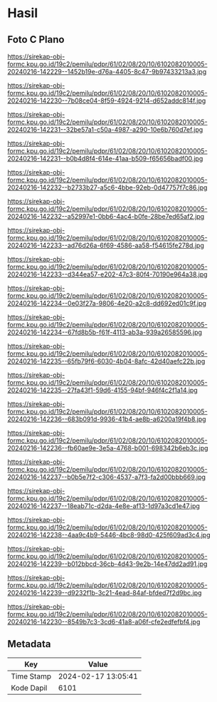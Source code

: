 # Hasil

## Foto C Plano

https://sirekap-obj-formc.kpu.go.id/19c2/pemilu/pdpr/61/02/08/20/10/6102082010005-20240216-142229--1452b19e-d76a-4405-8c47-9b97433213a3.jpg

https://sirekap-obj-formc.kpu.go.id/19c2/pemilu/pdpr/61/02/08/20/10/6102082010005-20240216-142230--7b08ce04-8f59-4924-9214-d652addc814f.jpg

https://sirekap-obj-formc.kpu.go.id/19c2/pemilu/pdpr/61/02/08/20/10/6102082010005-20240216-142231--32be57a1-c50a-4987-a290-10e6b760d7ef.jpg

https://sirekap-obj-formc.kpu.go.id/19c2/pemilu/pdpr/61/02/08/20/10/6102082010005-20240216-142231--b0b4d8f4-614e-41aa-b509-f65656badf00.jpg

https://sirekap-obj-formc.kpu.go.id/19c2/pemilu/pdpr/61/02/08/20/10/6102082010005-20240216-142232--b2733b27-a5c6-4bbe-92eb-0d47757f7c86.jpg

https://sirekap-obj-formc.kpu.go.id/19c2/pemilu/pdpr/61/02/08/20/10/6102082010005-20240216-142232--a52997e1-0bb6-4ac4-b0fe-28be7ed65af2.jpg

https://sirekap-obj-formc.kpu.go.id/19c2/pemilu/pdpr/61/02/08/20/10/6102082010005-20240216-142233--ad76d26a-6f69-4586-aa58-f54615fe278d.jpg

https://sirekap-obj-formc.kpu.go.id/19c2/pemilu/pdpr/61/02/08/20/10/6102082010005-20240216-142233--d344ea57-e202-47c3-80f4-70190e964a38.jpg

https://sirekap-obj-formc.kpu.go.id/19c2/pemilu/pdpr/61/02/08/20/10/6102082010005-20240216-142234--0e03f27a-9806-4e20-a2c8-dd692ed01c9f.jpg

https://sirekap-obj-formc.kpu.go.id/19c2/pemilu/pdpr/61/02/08/20/10/6102082010005-20240216-142234--67fd8b5b-f61f-4113-ab3a-939a26585596.jpg

https://sirekap-obj-formc.kpu.go.id/19c2/pemilu/pdpr/61/02/08/20/10/6102082010005-20240216-142235--65fb79f6-6030-4b04-8afc-42d40aefc22b.jpg

https://sirekap-obj-formc.kpu.go.id/19c2/pemilu/pdpr/61/02/08/20/10/6102082010005-20240216-142235--27fa43f1-59d6-4155-94bf-946f4c2f1a14.jpg

https://sirekap-obj-formc.kpu.go.id/19c2/pemilu/pdpr/61/02/08/20/10/6102082010005-20240216-142236--683b091d-9936-41b4-ae8b-a6200a19f4b8.jpg

https://sirekap-obj-formc.kpu.go.id/19c2/pemilu/pdpr/61/02/08/20/10/6102082010005-20240216-142236--fb60ae9e-3e5a-4768-b001-698342b6eb3c.jpg

https://sirekap-obj-formc.kpu.go.id/19c2/pemilu/pdpr/61/02/08/20/10/6102082010005-20240216-142237--b0b5e7f2-c306-4537-a7f3-fa2d00bbb669.jpg

https://sirekap-obj-formc.kpu.go.id/19c2/pemilu/pdpr/61/02/08/20/10/6102082010005-20240216-142237--18eab71c-d2da-4e8e-af13-1d97a3cd1e47.jpg

https://sirekap-obj-formc.kpu.go.id/19c2/pemilu/pdpr/61/02/08/20/10/6102082010005-20240216-142238--4aa9c4b9-5446-4bc8-98d0-425f609ad3c4.jpg

https://sirekap-obj-formc.kpu.go.id/19c2/pemilu/pdpr/61/02/08/20/10/6102082010005-20240216-142239--b012bbcd-36cb-4d43-9e2b-14e47dd2ad91.jpg

https://sirekap-obj-formc.kpu.go.id/19c2/pemilu/pdpr/61/02/08/20/10/6102082010005-20240216-142239--d9232f1b-3c21-4ead-84af-bfded7f2d9bc.jpg

https://sirekap-obj-formc.kpu.go.id/19c2/pemilu/pdpr/61/02/08/20/10/6102082010005-20240216-142230--8549b7c3-3cd6-41a8-a06f-cfe2edfefbf4.jpg


## Metadata

| Key        | Value               |
| ---------- | ------------------- |
| Time Stamp | 2024-02-17 13:05:41 |
| Kode Dapil | 6101                |




